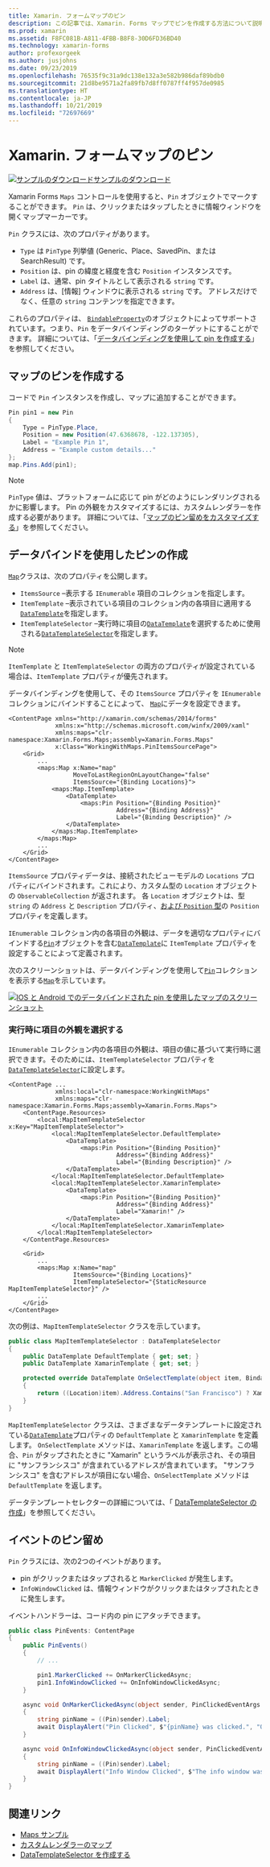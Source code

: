 ```yaml
---
title: Xamarin. フォームマップのピン
description: この記事では、Xamarin. Forms マップでピンを作成する方法について説明します。
ms.prod: xamarin
ms.assetid: F8FC081B-A811-4FBB-B8F8-30D6FD36BD40
ms.technology: xamarin-forms
author: profexorgeek
ms.author: jusjohns
ms.date: 09/23/2019
ms.openlocfilehash: 76535f9c31a9dc138e132a3e582b986daf89bdb0
ms.sourcegitcommit: 21d8be9571a2fa89fb7d8ff0787ff4f957de0985
ms.translationtype: HT
ms.contentlocale: ja-JP
ms.lasthandoff: 10/21/2019
ms.locfileid: "72697669"
---
```

# <a name="xamarinforms-map-pins"></a>Xamarin. フォームマップのピン

[![サンプルのダウンロード](~/media/shared/download.png)サンプルのダウンロード](https://docs.microsoft.com/samples/xamarin/xamarin-forms-samples/workingwithmaps)

Xamarin Forms `Maps` コントロールを使用すると、`Pin` オブジェクトでマークすることができます。 `Pin` は、クリックまたはタップしたときに情報ウィンドウを開くマップマーカーです。

`Pin` クラスには、次のプロパティがあります。

- `Type` は `PinType` 列挙値 (Generic、Place、SavedPin、または SearchResult) です。
- `Position` は、pin の緯度と経度を含む `Position` インスタンスです。
- `Label` は、通常、pin タイトルとして表示される `string` です。
- `Address` は、[情報] ウィンドウに表示される `string` です。 アドレスだけでなく、任意の `string` コンテンツを指定できます。

これらのプロパティは、 [`BindableProperty`](xref:Xamarin.Forms.BindableProperty)のオブジェクトによってサポートされています。つまり、`Pin` をデータバインディングのターゲットにすることができます。 詳細については、「[データバインディングを使用して pin を作成する](#create-pins-with-data-binding)」を参照してください。

## <a name="create-map-pins"></a>マップのピンを作成する

コードで `Pin` インスタンスを作成し、マップに追加することができます。

```csharp
Pin pin1 = new Pin
{
    Type = PinType.Place,
    Position = new Position(47.6368678, -122.137305),
    Label = "Example Pin 1",
    Address = "Example custom details..."
};
map.Pins.Add(pin1);
```

> [!NOTE]
> `PinType` 値は、プラットフォームに応じて pin がどのようにレンダリングされるかに影響します。 Pin の外観をカスタマイズするには、カスタムレンダラーを作成する必要があります。 詳細については、「[マップのピン留めをカスタマイズする](~/xamarin-forms/app-fundamentals/custom-renderer/map/customized-pin.md)」を参照してください。

## <a name="create-pins-with-data-binding"></a>データバインドを使用したピンの作成

[`Map`](xref:Xamarin.Forms.Maps.Map)クラスは、次のプロパティを公開します。

- `ItemsSource` –表示する `IEnumerable` 項目のコレクションを指定します。
- `ItemTemplate` –表示されている項目のコレクション内の各項目に適用する[`DataTemplate`](xref:Xamarin.Forms.DataTemplate)を指定します。
- `ItemTemplateSelector` –実行時に項目の[`DataTemplate`](xref:Xamarin.Forms.DataTemplate)を選択するために使用される[`DataTemplateSelector`](xref:Xamarin.Forms.DataTemplateSelector)を指定します。

> [!NOTE]
> `ItemTemplate` と `ItemTemplateSelector` の両方のプロパティが設定されている場合は、`ItemTemplate` プロパティが優先されます。

データバインディングを使用して、その `ItemsSource` プロパティを `IEnumerable` コレクションにバインドすることによって、 [`Map`](xref:Xamarin.Forms.Maps.Map)にデータを設定できます。

```xaml
<ContentPage xmlns="http://xamarin.com/schemas/2014/forms"
             xmlns:x="http://schemas.microsoft.com/winfx/2009/xaml"
             xmlns:maps="clr-namespace:Xamarin.Forms.Maps;assembly=Xamarin.Forms.Maps"
             x:Class="WorkingWithMaps.PinItemsSourcePage">
    <Grid>
        ...
        <maps:Map x:Name="map"
                  MoveToLastRegionOnLayoutChange="false"
                  ItemsSource="{Binding Locations}">
            <maps:Map.ItemTemplate>
                <DataTemplate>
                    <maps:Pin Position="{Binding Position}"
                              Address="{Binding Address}"
                              Label="{Binding Description}" />
                </DataTemplate>
            </maps:Map.ItemTemplate>
        </maps:Map>
        ...
    </Grid>
</ContentPage>
```

`ItemsSource` プロパティデータは、接続されたビューモデルの `Locations` プロパティにバインドされます。これにより、カスタム型の `Location` オブジェクトの `ObservableCollection` が返されます。 各 `Location` オブジェクトは、型 `string` の `Address` と `Description` プロパティ、[および `Position` 型](xref:Xamarin.Forms.Maps.Position)の `Position` プロパティを定義します。

`IEnumerable` コレクション内の各項目の外観は、データを適切なプロパティにバインドする[`Pin`](xref:Xamarin.Forms.Maps.Pin)オブジェクトを含む[`DataTemplate`](xref:Xamarin.Forms.DataTemplate)に `ItemTemplate` プロパティを設定することによって定義されます。

次のスクリーンショットは、データバインディングを使用して[`Pin`](xref:Xamarin.Forms.Maps.Pin)コレクションを表示する[`Map`](xref:Xamarin.Forms.Maps.Map)を示しています。

[![IOS と Android でのデータバインドされた pin を使用したマップのスクリーンショット](map-images/pins-itemssource.png "データバインドされた pin を使用したマップ")](map-images/pins-itemssource-large.png#lightbox "データバインドされた pin を使用したマップ")

### <a name="choose-item-appearance-at-runtime"></a>実行時に項目の外観を選択する

`IEnumerable` コレクション内の各項目の外観は、項目の値に基づいて実行時に選択できます。そのためには、`ItemTemplateSelector` プロパティを[`DataTemplateSelector`](xref:Xamarin.Forms.DataTemplateSelector)に設定します。

```xaml
<ContentPage ...
             xmlns:local="clr-namespace:WorkingWithMaps"
             xmlns:maps="clr-namespace:Xamarin.Forms.Maps;assembly=Xamarin.Forms.Maps">
    <ContentPage.Resources>
        <local:MapItemTemplateSelector x:Key="MapItemTemplateSelector">
            <local:MapItemTemplateSelector.DefaultTemplate>
                <DataTemplate>
                    <maps:Pin Position="{Binding Position}"
                              Address="{Binding Address}"
                              Label="{Binding Description}" />
                </DataTemplate>
            </local:MapItemTemplateSelector.DefaultTemplate>
            <local:MapItemTemplateSelector.XamarinTemplate>
                <DataTemplate>
                    <maps:Pin Position="{Binding Position}"
                              Address="{Binding Address}"
                              Label="Xamarin!" />
                </DataTemplate>
            </local:MapItemTemplateSelector.XamarinTemplate>    
        </local:MapItemTemplateSelector>
    </ContentPage.Resources>

    <Grid>
        ...
        <maps:Map x:Name="map"
                  ItemsSource="{Binding Locations}"
                  ItemTemplateSelector="{StaticResource MapItemTemplateSelector}" />
        ...
    </Grid>
</ContentPage>
```

次の例は、`MapItemTemplateSelector` クラスを示しています。

```csharp
public class MapItemTemplateSelector : DataTemplateSelector
{
    public DataTemplate DefaultTemplate { get; set; }
    public DataTemplate XamarinTemplate { get; set; }

    protected override DataTemplate OnSelectTemplate(object item, BindableObject container)
    {
        return ((Location)item).Address.Contains("San Francisco") ? XamarinTemplate : DefaultTemplate;
    }
}
```

`MapItemTemplateSelector` クラスは、さまざまなデータテンプレートに設定されている[`DataTemplate`](xref:Xamarin.Forms.DataTemplate)プロパティの `DefaultTemplate` と `XamarinTemplate` を定義します。 `OnSelectTemplate` メソッドは、`XamarinTemplate` を返します。この場合、`Pin` がタップされたときに "Xamarin" というラベルが表示され、その項目に "サンフランシスコ" が含まれているアドレスが含まれています。 "サンフランシスコ" を含むアドレスが項目にない場合、`OnSelectTemplate` メソッドは `DefaultTemplate` を返します。

データテンプレートセレクターの詳細については、「 [DataTemplateSelector の作成](~/xamarin-forms/app-fundamentals/templates/data-templates/selector.md)」を参照してください。

## <a name="pin-events"></a>イベントのピン留め

`Pin` クラスには、次の2つのイベントがあります。

- pin がクリックまたはタップされると `MarkerClicked` が発生します。
- `InfoWindowClicked` は、情報ウィンドウがクリックまたはタップされたときに発生します。

イベントハンドラーは、コード内の pin にアタッチできます。

```csharp
public class PinEvents: ContentPage
{
    public PinEvents()
    {
        // ...

        pin1.MarkerClicked += OnMarkerClickedAsync;
        pin1.InfoWindowClicked += OnInfoWindowClickedAsync;
    }

    async void OnMarkerClickedAsync(object sender, PinClickedEventArgs e)
    {
        string pinName = ((Pin)sender).Label;
        await DisplayAlert("Pin Clicked", $"{pinName} was clicked.", "Ok");
    }

    async void OnInfoWindowClickedAsync(object sender, PinClickedEventArgs e)
    {
        string pinName = ((Pin)sender).Label;
        await DisplayAlert("Info Window Clicked", $"The info window was clicked for {pinName}.", "Ok");
    }
}
```

## <a name="related-links"></a>関連リンク

- [Maps サンプル](https://docs.microsoft.com/samples/xamarin/xamarin-forms-samples/workingwithmaps)
- [カスタムレンダラーのマップ](~/xamarin-forms/app-fundamentals/custom-renderer/map/index.md)
- [DataTemplateSelector を作成する](~/xamarin-forms/app-fundamentals/templates/data-templates/selector.md)
